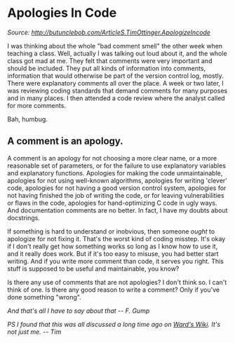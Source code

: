 # Apologies In Code

*Source: http://butunclebob.com/ArticleS.TimOttinger.ApologizeIncode*

I was thinking about the whole "bad comment smell" the other week when teaching a class. Well, actually I was talking out loud about it, and the whole class got mad at me. They felt that comments were very important and should be included. They put all kinds of information into comments, information that would otherwise be part of the version control log, mostly. There were explanatory comments all over the place. A week or two later, I was reviewing coding standards that demand comments for many purposes and in many places. I then attended a code review where the analyst called for more comments.

Bah, humbug.

## A comment is an apology.

A comment is an apology for not choosing a more clear name, or a more reasonable set of parameters, or for the failure to use explanatory variables and explanatory functions. Apologies for making the code unmaintainable, apologies for not using well-known algorithms, apologies for writing 'clever' code, apologies for not having a good version control system, apologies for not having finished the job of writing the code, or for leaving vulnerabilities or flaws in the code, apologies for hand-optimizing C code in ugly ways. And documentation comments are no better. In fact, I have my doubts about docstrings.

If something is hard to understand or inobvious, then someone *ought* to apologize for not fixing it. That's the worst kind of coding misstep. It's okay if I don't really get how something works so long as I know how to use it, and it really does work. But if it's too easy to misuse, you had better start writing. And if you write more comment than code, it serves you right. This stuff is supposed to be useful and maintainable, you know?

Is there any use of comments that are not apologies? I don't think so. I can't think of one. Is there any good reason to write a comment? Only if you've done something "wrong".

*And that's all I have to say about that -- F. Gump*

*PS I found that this was all discussed a long time ago on [Ward's Wiki](http://c2.com/cgi/wiki?ToNeedComments). It's not just me. -- Tim*
